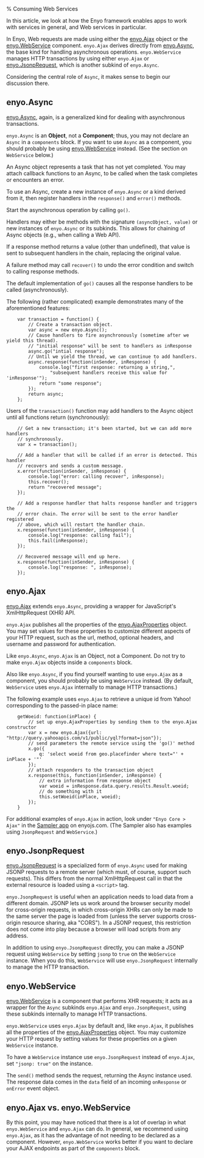 % Consuming Web Services

In this article, we look at how the Enyo framework enables apps to work with
services in general, and Web services in particular.

In Enyo, Web requests are made using either the
[enyo.Ajax](../api.html#enyo.Ajax) object or the
[enyo.WebService](../api.html#enyo.WebService) component.
`enyo.Ajax` derives directly from [enyo.Async](../api.html#enyo.Async),
the base kind for handling asynchronous operations.  `enyo.WebService` manages
HTTP transactions by using either `enyo.Ajax` or
[enyo.JsonpRequest](../api.html#enyo.JsonpRequest), which is
another subkind of `enyo.Async`.

Considering the central role of `Async`, it makes sense to begin our discussion
there.

## enyo.Async

[enyo.Async](../api.html#enyo.Async), again, is a generalized kind
for dealing with asynchronous transactions.

`enyo.Async` is an **Object**, not a **Component**; thus, you may not declare an
`Async` in a `components` block.  If you want to use `Async` as a component, you
should probably be using [enyo.WebService](../api.html#enyo.WebService)
instead.  (See the section on `WebService` below.)

An Async object represents a task that has not yet completed.  You may attach
callback functions to an Async, to be called when the task completes or
encounters an error.

To use an Async, create a new instance of `enyo.Async` or a kind derived from
it, then register handlers in the `response()` and `error()` methods.

Start the asynchronous operation by calling `go()`.

Handlers may either be methods with the signature `(asyncObject, value)` or new
instances of `enyo.Async` or its subkinds.  This allows for chaining of Async
objects (e.g., when calling a Web API).

If a response method returns a value (other than undefined), that value is sent
to subsequent handlers in the chain, replacing the original value.

A failure method may call `recover()` to undo the error condition and switch
to calling response methods.

The default implementation of `go()` causes all the response handlers to be
called (asynchronously).

The following (rather complicated) example demonstrates many of the
aforementioned features:

        var transaction = function() {
            // Create a transaction object.
            var async = new enyo.Async();
            // Cause handlers to fire asynchronously (sometime after we yield this thread).
            // "initial response" will be sent to handlers as inResponse
            async.go("intial response");
            // Until we yield the thread, we can continue to add handlers.
            async.response(function(inSender, inResponse) {
                console.log("first response: returning a string,",
                    "subsequent handlers receive this value for 'inResponse'");
                return "some response";
            });
            return async;
        };

Users of the `transaction()` function may add handlers to the Async object
until all functions return (synchronously):

        // Get a new transaction; it's been started, but we can add more handlers
        // synchronously.
        var x = transaction();

        // Add a handler that will be called if an error is detected. This handler
        // recovers and sends a custom message.
        x.error(function(inSender, inResponse) {
            console.log("error: calling recover", inResponse);
            this.recover();
            return "recovered message";
        });

        // Add a response handler that halts response handler and triggers the
        // error chain. The error will be sent to the error handler registered
        // above, which will restart the handler chain.
        x.response(function(inSender, inResponse) {
            console.log("response: calling fail");
            this.fail(inResponse);
        });

        // Recovered message will end up here.
        x.response(function(inSender, inResponse) {
            console.log("response: ", inResponse);
        });

## enyo.Ajax

[enyo.Ajax](../api.html#enyo.Ajax) extends `enyo.Async`, providing a
wrapper for JavaScript's XmlHttpRequest (XHR) API.

`enyo.Ajax` publishes all the properties of the
[enyo.AjaxProperties](../api.html#AjaxProperties.js) object.  You may
set values for these properties to customize different aspects of your HTTP
request, such as the url, method, optional headers, and username and password
for authentication.

Like `enyo.Async`, `enyo.Ajax` is an Object, not a Component.  Do not try to
make `enyo.Ajax` objects inside a `components` block.

Also like `enyo.Async`, if you find yourself wanting to use `enyo.Ajax` as a
component, you should probably be using `WebService` instead.  (By default,
`WebService` uses `enyo.Ajax` internally to manage HTTP transactions.)

The following example uses `enyo.Ajax` to retrieve a unique id from Yahoo!
corresponding to the passed-in place name:

        getWoeid: function(inPlace) {
            // set up enyo.AjaxProperties by sending them to the enyo.Ajax constructor
            var x = new enyo.Ajax({url: "http://query.yahooapis.com/v1/public/yql?format=json"});
            // send parameters the remote service using the 'go()' method
            x.go({
                q: 'select woeid from geo.placefinder where text="' + inPlace + '"'
            });
            // attach responders to the transaction object
            x.response(this, function(inSender, inResponse) {
                // extra information from response object
                var woeid = inResponse.data.query.results.Result.woeid;
                // do something with it
                this.setWoeid(inPlace, woeid);
            });
        }

For additional examples of `enyo.Ajax` in action, look under
`"Enyo Core > Ajax"` in the [Sampler app](http://enyojs.com/sampler/) on
enyojs.com.  (The Sampler also has examples using `JsonpRequest` and
`WebService`.)

## enyo.JsonpRequest

[enyo.JsonpRequest](../api.html#enyo.JsonpRequest) is a specialized
form of `enyo.Async` used for making JSONP requests to a remote server (which
must, of course, support such requests).  This differs from the normal
XmlHttpRequest call in that the external resource is loaded using a `<script>`
tag.

`enyo.JsonpRequest` is useful when an application needs to load data from a
different domain.  JSONP lets us work around the browser security model for
cross-origin requests, in which cross-origin XHRs can only be made to the same
server the page is loaded from (unless the server supports cross-origin
resource sharing, aka "CORS").  In a JSONP request, this restriction does not
come into play because a browser will load scripts from any address.

In addition to using `enyo.JsonpRequest` directly, you can make a JSONP request
using `WebService` by setting `jsonp` to `true` on the `WebService` instance.
When you do this, `WebService` will use `enyo.JsonpRequest` internally to manage
the HTTP transaction.

## enyo.WebService

[enyo.WebService](../api.html#enyo.WebService) is a component that
performs XHR requests; it acts as a wrapper for the `Async` subkinds `enyo.Ajax`
and `enyo.JsonpRequest`, using these subkinds internally to manage HTTP
transactions.

`enyo.WebService` uses `enyo.Ajax` by default and, like `enyo.Ajax`, it
publishes all the properties of the
[enyo.AjaxProperties](../api.html#AjaxProperties.js) object.  You may
customize your HTTP request by setting values for these properties on a given
`WebService` instance.

To have a `WebService` instance use `enyo.JsonpRequest` instead of `enyo.Ajax`,
set `"jsonp: true"` on the instance.

The `send()` method sends the request, returning the Async instance used.  The
response data comes in the `data` field of an incoming `onResponse` or `onError`
event object.

## enyo.Ajax vs. enyo.WebService

By this point, you may have noticed that there is a lot of overlap in what
`enyo.WebService` and `enyo.Ajax` can do.  In general, we recommend using
`enyo.Ajax`, as it has the advantage of not needing to be declared as a
component.  However, `enyo.WebService` works better if you want to declare your
AJAX endpoints as part of the `components` block.